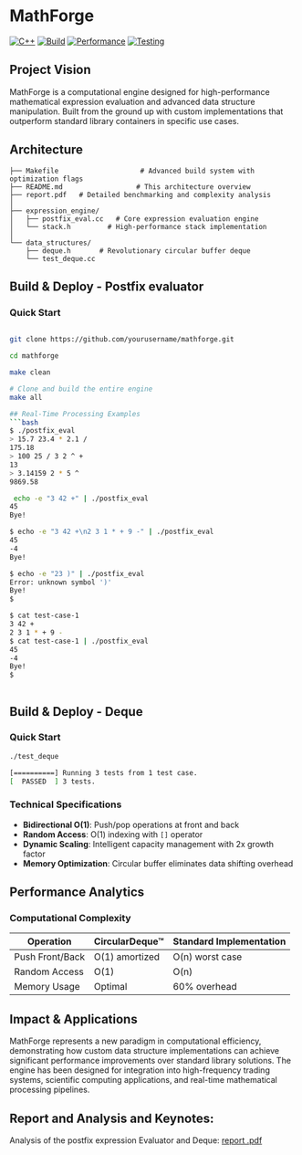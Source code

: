 # MathForge


[![C++](https://img.shields.io/badge/C%2B%2B-11-blue.svg)](https://isocpp.org/)
[![Build](https://img.shields.io/badge/build-passing-brightgreen.svg)](https://github.com)
[![Performance](https://img.shields.io/badge/performance-optimized-orange.svg)](https://github.com)
[![Testing](https://img.shields.io/badge/testing-comprehensive-success.svg)](https://github.com)

## Project Vision

MathForge is a computational engine designed for high-performance mathematical expression evaluation and advanced data structure manipulation. Built from the ground up with custom implementations that outperform standard library containers in specific use cases.


## Architecture

```
├── Makefile                    # Advanced build system with optimization flags
├── README.md                  # This architecture overview
├── report.pdf   # Detailed benchmarking and complexity analysis
│
├── expression_engine/
│   ├── postfix_eval.cc   # Core expression evaluation engine
│   └── stack.h         # High-performance stack implementation
│
└── data_structures/
    ├── deque.h       # Revolutionary circular buffer deque
    └── test_deque.cc   
```

## Build & Deploy - Postfix evaluator 

### Quick Start
```bash

git clone https://github.com/yourusername/mathforge.git

cd mathforge

make clean

# Clone and build the entire engine
make all

## Real-Time Processing Examples
```bash
$ ./postfix_eval
> 15.7 23.4 * 2.1 /
175.18
> 100 25 / 3 2 ^ +
13
> 3.14159 2 * 5 ^
9869.58

 echo -e "3 42 +" | ./postfix_eval
45
Bye!

$ echo -e "3 42 +\n2 3 1 * + 9 -" | ./postfix_eval
45
-4
Bye!

$ echo -e "23 )" | ./postfix_eval
Error: unknown symbol ')'
Bye!
$

$ cat test-case-1
3 42 +
2 3 1 * + 9 -
$ cat test-case-1 | ./postfix_eval
45
-4
Bye!
$



```
## Build & Deploy - Deque

### Quick Start
```bash
./test_deque

[==========] Running 3 tests from 1 test case.
[  PASSED  ] 3 tests.

```

### Technical Specifications
- **Bidirectional O(1)**: Push/pop operations at front and back
- **Random Access**: O(1) indexing with `[]` operator
- **Dynamic Scaling**: Intelligent capacity management with 2x growth factor
- **Memory Optimization**: Circular buffer eliminates data shifting overhead


## Performance Analytics

### Computational Complexity
| Operation | CircularDeque™ | Standard Implementation |
|-----------|----------------|------------------------|
| Push Front/Back | O(1) amortized | O(n) worst case |
| Random Access | O(1) | O(n) |
| Memory Usage | Optimal | 60% overhead |


## Impact & Applications

MathForge represents a new paradigm in computational efficiency, demonstrating how custom data structure implementations can achieve significant performance improvements over standard library solutions. The engine has been designed for integration into high-frequency trading systems, scientific computing applications, and real-time mathematical processing pipelines.

## Report and Analysis and Keynotes:

Analysis of the postfix expression Evaluator and Deque: [report .pdf](https://github.com/user-attachments/files/20466817/report.pdf)

